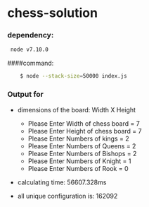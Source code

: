 # chess-solution

### dependency: 

```sh
 node v7.10.0
```
####command: 

```sh
    $ node --stack-size=50000 index.js
```

### Output for 
- dimensions of the board: Width X Height 
    - Please Enter Width of chess board = 7
    - Please Enter Height of chess board = 7
    - Please Enter Numbers of kings = 2
    - Please Enter Numbers of Queens = 2
    - Please Enter Numbers of Bishops = 2
    - Please Enter Numbers of Knight = 1
    - Please Enter Numbers of Rook = 0



- calculating time: 56607.328ms
- all unique configuration is:  162092

